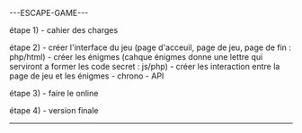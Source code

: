---ESCAPE-GAME---

étape 1) - cahier des charges

étape 2) - créer l'interface du jeu (page d'acceuil, page de jeu, page de fin : php/html)
         - créer les énigmes (cahque énigmes donne une lettre qui serviront a former les code secret : js/php)
         - créer les interaction entre la page de jeu et les énigmes
         - chrono
         - API

étape 3) - faire le online

étape 4) - version finale

-----------------
